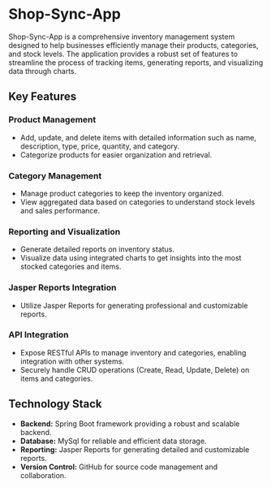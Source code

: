 # Shop-Sync-App

Shop-Sync-App is a comprehensive inventory management system designed to help businesses efficiently manage their products, categories, and stock levels. The application provides a robust set of features to streamline the process of tracking items, generating reports, and visualizing data through charts.

## Key Features

### Product Management
- Add, update, and delete items with detailed information such as name, description, type, price, quantity, and category.
- Categorize products for easier organization and retrieval.

### Category Management
- Manage product categories to keep the inventory organized.
- View aggregated data based on categories to understand stock levels and sales performance.

### Reporting and Visualization
- Generate detailed reports on inventory status.
- Visualize data using integrated charts to get insights into the most stocked categories and items.

### Jasper Reports Integration
- Utilize Jasper Reports for generating professional and customizable reports.

### API Integration
- Expose RESTful APIs to manage inventory and categories, enabling integration with other systems.
- Securely handle CRUD operations (Create, Read, Update, Delete) on items and categories.

## Technology Stack
- **Backend:** Spring Boot framework providing a robust and scalable backend.
- **Database:** MySql for reliable and efficient data storage.
- **Reporting:** Jasper Reports for generating detailed and customizable reports.
- **Version Control:** GitHub for source code management and collaboration.
